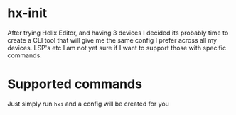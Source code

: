 # hx-init

After trying Helix Editor, and having 3 devices I decided its probably time to create a CLI tool that will give me the same config I prefer across all my devices. LSP's etc I am not yet sure if I want to support those with specific commands.

# Supported commands

Just simply run `hxi` and a config will be created for you
